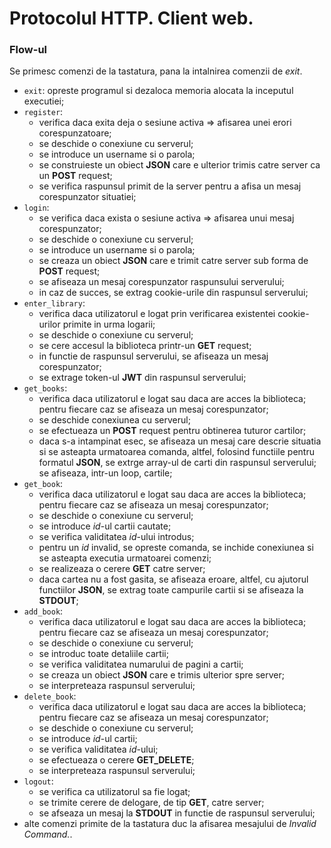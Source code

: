 # Protocolul HTTP. Client web.
### Flow-ul
Se primesc comenzi de la tastatura, pana la intalnirea comenzii de *exit*.

- `exit`: opreste programul si dezaloca memoria alocata la inceputul executiei;
- `register`:
    - verifica daca exita deja o sesiune activa => afisarea unei erori corespunzatoare;
    - se deschide o conexiune cu serverul;
    - se introduce un username si o parola;
    - se construieste un obiect **JSON** care e ulterior trimis catre server ca un **POST**
        request;
    - se verifica raspunsul primit de la server pentru a afisa un mesaj corespunzator situatiei;
- `login`:
    - se verifica daca exista o sesiune activa => afisarea unui mesaj corespunzator;
    - se deschide o conexiune cu serverul;
    - se introduce un username si o parola;
    - se creaza un obiect **JSON** care e trimit catre server sub forma de **POST** request;
    - se afiseaza un mesaj corespunzator raspunsului serverului;
    - in caz de succes, se extrag cookie-urile din raspunsul serverului;
- `enter_library`:
    - verifica daca utilizatorul e logat prin verificarea existentei cookie-urilor primite
        in urma logarii;
    - se deschide o conexiune cu serverul;
    - se cere accesul la biblioteca printr-un **GET** request;
    - in functie de raspunsul serverului, se afiseaza un mesaj corespunzator;
    - se extrage token-ul **JWT** din raspunsul serverului;
- `get_books`:
    - verifica daca utilizatorul e logat sau daca are acces la biblioteca; pentru fiecare caz
        se afiseaza un mesaj corespunzator;
    - se deschide conexiunea cu serverul;
    - se efectueaza un **POST** request pentru obtinerea tuturor cartilor;
    - daca s-a intampinat esec, se afiseaza un mesaj care descrie situatia si se asteapta
        urmatoarea comanda, altfel, folosind functiile pentru formatul **JSON**, se extrge
        array-ul de carti din raspunsul serverului; se afiseaza, intr-un loop, cartile;
- `get_book`:
    - verifica daca utilizatorul e logat sau daca are acces la biblioteca; pentru fiecare caz
        se afiseaza un mesaj corespunzator;
    - se deschide o conexiune cu serverul;
    - se introduce *id*-ul cartii cautate;
    - se verifica validitatea *id*-ului introdus;
    - pentru un *id* invalid, se opreste comanda, se inchide conexiunea si se asteapta executia
        urmatoarei comenzi;
    - se realizeaza o cerere **GET** catre server;
    - daca cartea nu a fost gasita, se afiseaza eroare, altfel, cu ajutorul functiilor **JSON**,
        se extrag toate campurile cartii si se afiseaza la **STDOUT**;
- `add_book`:
    - verifica daca utilizatorul e logat sau daca are acces la biblioteca; pentru fiecare caz
        se afiseaza un mesaj corespunzator;
    - se deschide o conexiune cu serverul;
    - se introduc toate detaliile cartii;
    - se verifica validitatea numarului de pagini a cartii;
    - se creaza un obiect **JSON** care e trimis ulterior spre server;
    - se interpreteaza raspunsul serverului;
- `delete_book`:
    - verifica daca utilizatorul e logat sau daca are acces la biblioteca; pentru fiecare caz
        se afiseaza un mesaj corespunzator;
    - se deschide o conexiune cu serverul;
    - se introduce *id*-ul cartii;
    - se verifica validitatea *id*-ului;
    - se efectueaza o cerere **GET_DELETE**;
    - se interpreteaza raspunsul serverului;
- `logout`:
    - se verifica ca utilizatorul sa fie logat;
    - se trimite cerere de delogare, de tip **GET**, catre server;
    - se afseaza un mesaj la **STDOUT** in functie de raspunsul serverului;
- alte comenzi primite de la tastatura duc la afisarea mesajului de *Invalid Command.*.
